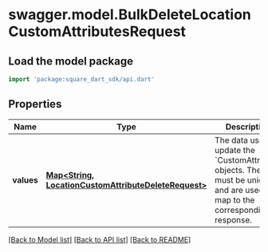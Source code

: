# swagger.model.BulkDeleteLocationCustomAttributesRequest

## Load the model package
```dart
import 'package:square_dart_sdk/api.dart'
```

## Properties
Name | Type | Description | Notes
------------ | ------------- | ------------- | -------------
**values** | [**Map&lt;String, LocationCustomAttributeDeleteRequest&gt;**](LocationCustomAttributeDeleteRequest.md) | The data used to update the &#x60;CustomAttribute&#x60; objects. The keys must be unique and are used to map to the corresponding response. | [default to {}]

[[Back to Model list]](../README.md#documentation-for-models) [[Back to API list]](../README.md#documentation-for-api-endpoints) [[Back to README]](../README.md)

